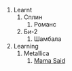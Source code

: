 1. Learnt
   1. Сплин
      1. Романс
   1. Би-2
      1. Шамбала
1. Learning
   1. Metallica
      1. [Mama Said](/texts/metallica%20-%20mama%20said.md)

